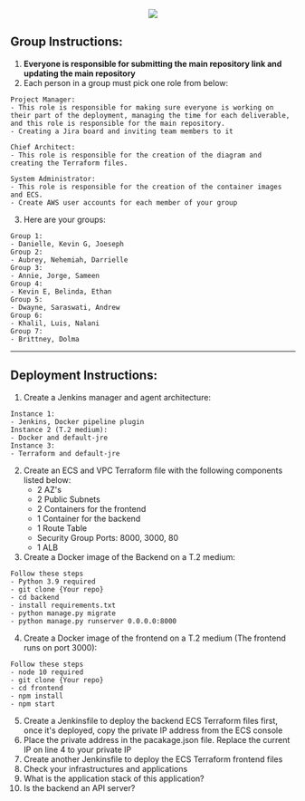 <p align="center">
<img src="https://github.com/kura-labs-org/kuralabs_deployment_1/blob/main/Kuralogo.png">
</p>

## Group Instructions:
1. **Everyone is responsible for submitting the main repository link and updating the main repository**  
2. Each person in a group must pick one role from below:
```
Project Manager:
- This role is responsible for making sure everyone is working on their part of the deployment, managing the time for each deliverable, and this role is responsible for the main repository.
- Creating a Jira board and inviting team members to it

Chief Architect:
- This role is responsible for the creation of the diagram and creating the Terraform files.

System Administrator:
- This role is responsible for the creation of the container images and ECS.
- Create AWS user accounts for each member of your group

```
3. Here are your groups:
```
Group 1:
- Danielle, Kevin G, Joeseph
Group 2:
- Aubrey, Nehemiah, Darrielle
Group 3:
- Annie, Jorge, Sameen
Group 4:
- Kevin E, Belinda, Ethan
Group 5:
- Dwayne, Saraswati, Andrew
Group 6:
- Khalil, Luis, Nalani
Group 7:
- Brittney, Dolma

```

*********************************************************************************************************************************************************************
## Deployment Instructions:

1. Create a Jenkins manager and agent architecture:
```
Instance 1:
- Jenkins, Docker pipeline plugin
Instance 2 (T.2 medium):
- Docker and default-jre 
Instance 3:
- Terraform and default-jre
```
2. Create an ECS and VPC Terraform file with the following components listed below:
    - 2 AZ's
    - 2 Public Subnets
    - 2 Containers for the frontend
    - 1 Container for the backend
    - 1 Route Table
    - Security Group Ports: 8000, 3000, 80 
    - 1 ALB    
3. Create a Docker image of the Backend on a T.2 medium:
```
Follow these steps
- Python 3.9 required 
- git clone {Your repo}
- cd backend
- install requirements.txt
- python manage.py migrate
- python manage.py runserver 0.0.0.0:8000
```
4. Create a Docker image of the frontend on a T.2 medium (The frontend runs on port 3000):
```
Follow these steps
- node 10 required
- git clone {Your repo}
- cd frontend
- npm install
- npm start
```
5. Create a Jenkinsfile to deploy the backend ECS Terraform files first, once it's deployed, copy the private IP address from the ECS console  
6. Place the private address in the pacakage.json file. Replace the current IP on line 4 to your private IP
7. Create another Jenkinsfile to deploy the ECS Terraform frontend files
8. Check your infrastructures and applications
9. What is the application stack of this application?
10. Is the backend an API server?  

